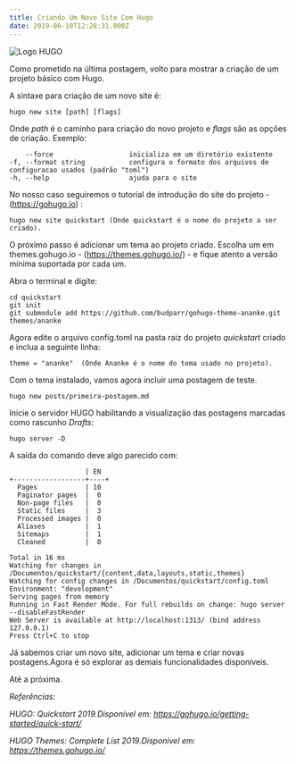 ```yaml
---
title: Criando Um Novo Site Com Hugo
date: 2019-06-10T12:28:31.000Z
---
```

![Logo HUGO](https://d33wubrfki0l68.cloudfront.net/30790d6888bd8af863fb2b5c33a7f337cdbda243/4e867/images/hugo-logo-wide.svg)

Como prometido na última postagem, volto para mostrar a criação de um projeto básico com Hugo.

A sintaxe para criação de um novo site é:

```
hugo new site [path] [flags]
```

Onde _path_ é o caminho para criação do novo projeto e _flags_ são as opções de criação.
Exemplo:

```
    --force                   inicializa em um diretório existente
-f, --format string           configura o formato dos arquivos de configuracao usados (padrão "toml")
-h, --help                    ajuda para o site
```

No nosso caso seguiremos o tutorial de introdução do site do projeto - (https://gohugo.io) :

```
hugo new site quickstart (Onde quickstart é o nome do projeto a ser criado).
```

O próximo passo é adicionar um tema ao projeto criado. Escolha um em themes.gohugo.io - (https://themes.gohugo.io/) - e fique atento a versão mínima suportada por cada um.

Abra o terminal e digite:

```
cd quickstart
git init
git submodule add https://github.com/budparr/gohugo-theme-ananke.git themes/ananke
```

Agora edite o arquivo config.toml na pasta raiz do projeto _quickstart_  criado e inclua a seguinte linha:

```
theme = "ananke"  (Onde Ananke é o nome do tema usado no projeto).
```

Com o tema instalado, vamos agora incluir uma postagem de teste.

```
hugo new posts/primeira-postagem.md
```

Inicie o servidor HUGO  habilitando a visualização das postagens marcadas como rascunho _Drafts_:

```
hugo server -D
```

A saída do comando deve algo parecido com:

```
                   | EN
+------------------+----+
  Pages            | 10
  Paginator pages  |  0
  Non-page files   |  0
  Static files     |  3
  Processed images |  0
  Aliases          |  1
  Sitemaps         |  1
  Cleaned          |  0

Total in 16 ms
Watching for changes in /Documentos/quickstart/{content,data,layouts,static,themes}
Watching for config changes in /Documentos/quickstart/config.toml
Environment: "development"
Serving pages from memory
Running in Fast Render Mode. For full rebuilds on change: hugo server --disableFastRender
Web Server is available at http://localhost:1313/ (bind address 127.0.0.1)
Press Ctrl+C to stop
```

Já sabemos criar um novo site, adicionar um tema e criar novas postagens.Agora é só explorar as demais funcionalidades
disponíveis.

Até a próxima.

 _Referências:_

_HUGO: Quickstart 2019.Disponível em: <https://gohugo.io/getting-started/quick-start/>_

_HUGO Themes: Complete List 2019.Disponível em: <https://themes.gohugo.io/>_
